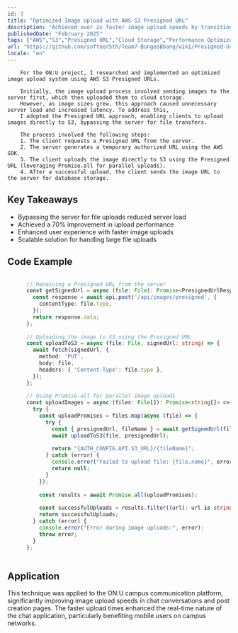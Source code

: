 ```yaml
---
id: 3
title: "Optimized Image Upload with AWS S3 Presigned URL"
description: "Achieved over 2x faster image upload speeds by transitioning from server-based uploads to Presigned URL-based uploads"
publishedDate: "February 2025"
tags: ["AWS","S3","Presigned URL","Cloud Storage","Performance Optimization"]
url: "https://github.com/softeer5th/Team7-BungeoBbang/wiki/Presigned-Url-%EC%9D%84-%ED%86%B5%ED%95%9C-%EC%9D%B4%EB%AF%B8%EC%A7%80-%EC%97%85%EB%A1%9C%EB%93%9C"
locale: "en"
---
```



        For the ON:U project, I researched and implemented an optimized image upload system using AWS S3 Presigned URLs.
        
        Initially, the image upload process involved sending images to the server first, which then uploaded them to cloud storage.
        However, as image sizes grew, this approach caused unnecessary server load and increased latency. To address this,
        I adopted the Presigned URL approach, enabling clients to upload images directly to S3, bypassing the server for file transfers.
        
        The process involved the following steps:
        1. The client requests a Presigned URL from the server.
        2. The server generates a temporary authorized URL using the AWS SDK.
        3. The client uploads the image directly to S3 using the Presigned URL (leveraging Promise.all for parallel uploads).
        4. After a successful upload, the client sends the image URL to the server for database storage.
      

## Key Takeaways

- Bypassing the server for file uploads reduced server load
- Achieved a 70% improvement in upload performance
- Enhanced user experience with faster image uploads
- Scalable solution for handling large file uploads


## Code Example

```typescript

      // Receiving a Presigned URL from the server
      const getSignedUrl = async (file: File): Promise<PresignedUrlResponse> => {
        const response = await api.post('/api/images/presigned', {
          contentType: file.type,
        });
        return response.data;
      };
    
      // Uploading the image to S3 using the Presigned URL
      const uploadToS3 = async (file: File, signedUrl: string) => {
        await fetch(signedUrl, {
          method: 'PUT',
          body: file,
          headers: { 'Content-Type': file.type },
        });
      };
    
      // Using Promise.all for parallel image uploads
      const uploadImages = async (files: File[]): Promise<string[]> => {
        try {
          const uploadPromises = files.map(async (file) => {
            try {
              const { presignedUrl, fileName } = await getSignedUrl(file);
              await uploadToS3(file, presignedUrl);
    
              return "{AUTH_CONFIG.API.S3_URL}/{fileName}";
            } catch (error) {
              console.error("Failed to upload file: {file.name}", error);
              return null;
            }
          });
    
          const results = await Promise.all(uploadPromises);
    
          const successfulUploads = results.filter((url): url is string => url !== null);
          return successfulUploads;
        } catch (error) {
          console.error("Error during image uploads:", error);
          throw error;
        }
      };
      
```


## Application

This technique was applied to the ON:U campus communication platform, significantly improving image upload speeds in chat conversations and post creation pages. The faster upload times enhanced the real-time nature of the chat application, particularly benefiting mobile users on campus networks.

